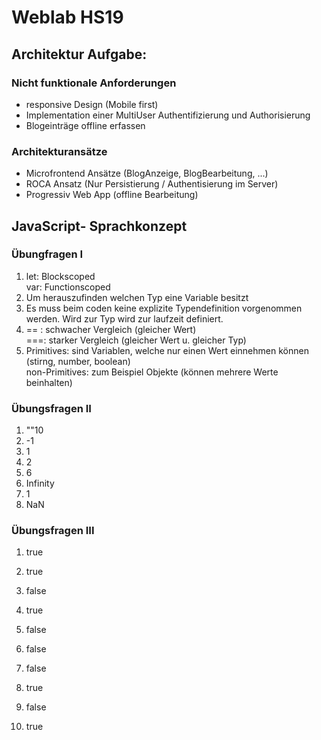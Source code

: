 # Weblab HS19

## Architektur Aufgabe:

### Nicht funktionale Anforderungen
- responsive Design (Mobile first)
- Implementation einer MultiUser  Authentifizierung und Authorisierung
- Blogeinträge offline erfassen

### Architekturansätze
- Microfrontend Ansätze (BlogAnzeige, BlogBearbeitung, ...)
- ROCA Ansatz (Nur Persistierung / Authentisierung im Server)
- Progressiv Web App (offline Bearbeitung)


## JavaScript- Sprachkonzept

### Übungfragen I
1.  let: Blockscoped <br>
    var: Functionscoped
2. Um herauszufinden welchen Typ eine Variable besitzt
3. Es muss beim coden keine explizite Typendefinition vorgenommen werden. Wird zur Typ wird zur laufzeit definiert.
4.  == : schwacher Vergleich (gleicher Wert) <br>
    ===: starker Vergleich (gleicher Wert u. gleicher Typ)
5. Primitives: sind Variablen, welche nur einen Wert einnehmen können (stirng, number, boolean)<br>
non-Primitives: zum Beispiel Objekte (können mehrere Werte beinhalten) 

### Übungsfragen II
1. ""10
2. -1
3. 1
4. 2
5. 6
6. Infinity
7. 1
8. NaN

### Übungsfragen III
1. true
2. true
3. false
4. true
5. false

6. false
7. false
8. true
9. false
10. true

